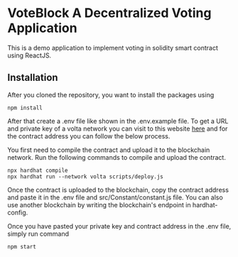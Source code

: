 # VoteBlock A Decentralized Voting Application

This is a demo application to implement voting in solidity smart contract using ReactJS. 


## Installation

After you cloned the repository, you want to install the packages using

```shell
npm install
```

After that create a .env file like shown in the .env.example file. To get a URL and private key of a volta network you can visit to this website [here](https://energy-web-foundation-origin.readthedocs-hosted.com/en/latest/volta-deployment/) and for the contract address you can follow the below process. 

You first need to compile the contract and upload it to the blockchain network. Run the following commands to compile and upload the contract.

```shell
npx hardhat compile
npx hardhat run --network volta scripts/deploy.js
```

Once the contract is uploaded to the blockchain, copy the contract address and paste it in the .env file and src/Constant/constant.js file. You can also use another blockchain by writing the blockchain's endpoint in hardhat-config.

Once you have pasted your private key and contract address in the .env file, simply run command

```shell
npm start
```
